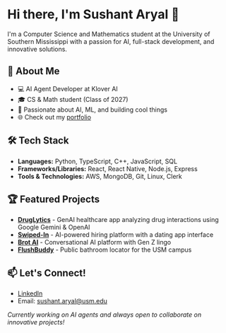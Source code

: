 # Hi there, I'm Sushant Aryal 👋

I'm a Computer Science and Mathematics student at the University of Southern Mississippi with a passion for AI, full-stack development, and innovative solutions.

## 🚀 About Me
- 💻 AI Agent Developer at Klover AI
- 🎓 CS & Math student (Class of 2027)
- 🔭 Passionate about AI, ML, and building cool things
- 🌐 Check out my [portfolio](https://aryalsushant.github.io)

## 🛠️ Tech Stack
- **Languages:** Python, TypeScript, C++, JavaScript, SQL
- **Frameworks/Libraries:** React, React Native, Node.js, Express
- **Tools & Technologies:** AWS, MongoDB, Git, Linux, Clerk

## 🏆 Featured Projects
- [**DrugLytics**](https://github.com/aryalsushant/hacklytics2025) - GenAI healthcare app analyzing drug interactions using Google Gemini & OpenAI
- [**Swiped-In**](https://devpost.com/software/swiped-in) - AI-powered hiring platform with a dating app interface
- [**Brot AI**](https://github.com/aryalsushant/brot-ai) - Conversational AI platform with Gen Z lingo
- [**FlushBuddy**](https://github.com/aryalsushant/flushbuddy) - Public bathroom locator for the USM campus

## 📫 Let's Connect!
- [LinkedIn](https://linkedin.com/in/sushant-aryal/)
- Email: sushant.aryal@usm.edu

*Currently working on AI agents and always open to collaborate on innovative projects!*
